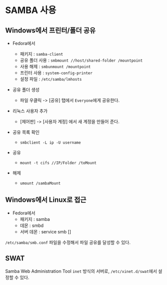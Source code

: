 # SAMBA 사용

## Windows에서 프린터/폴더 공유

* Fedora에서
  * 패키지 : `samba-client`
  * 공유 폴더 사용 : `smbmount //host/shared-folder /mountpoint`
  * 사용 해제 : `smbunmount /mountpoint`
  * 프린터 사용 : `system-config-printer`
  * 설정 파일 : `/etc/samba/lmhosts`

* 공유 폴더 생성
  * 파일 우클릭 -> [공유] 탭에서 `Everyone`에게 공유한다.

* 리눅스 사용자 추가
  * [제어판] -> [사용자 계정] 에서 새 계정을 만들어 준다.

* 공유 목록 확인
  * `smbclient -L ip -U username`

* 공유
  * `mount -t cifs //IP/Folder /toMount`

* 해제
  * `umount /sambaMount`

## Windows에서 Linux로 접근

* Fedora에서
  * 패키지 : samba
  * 데몬 : smbd
  * 서버 데몬 : service smb []

`/etc/samba/smb.conf` 파일을 수정해서 파일 공유를 달성할 수 있다.

## SWAT

Samba Web Administration Tool
`inet` 방식의 서버로, `/etc/xinet.d/swat`에서 설정할 수 있다.